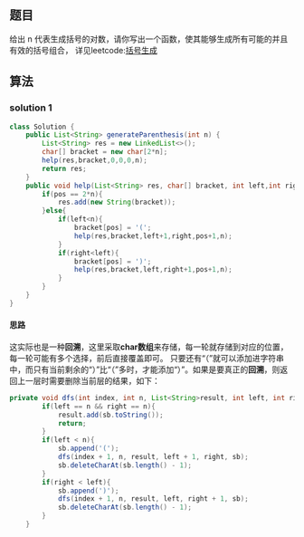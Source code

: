 ## 题目
给出 n 代表生成括号的对数，请你写出一个函数，使其能够生成所有可能的并且有效的括号组合，
详见leetcode:[括号生成](https://leetcode-cn.com/problems/generate-parentheses/)

## 算法
### solution 1
``` JAVA
class Solution {
    public List<String> generateParenthesis(int n) {
        List<String> res = new LinkedList<>();
        char[] bracket = new char[2*n];
        help(res,bracket,0,0,0,n);
        return res;
    }
    public void help(List<String> res, char[] bracket, int left,int right,int pos, int n){
        if(pos == 2*n){
            res.add(new String(bracket));
        }else{
            if(left<n){
                bracket[pos] = '(';
                help(res,bracket,left+1,right,pos+1,n);
            }
            if(right<left){
                bracket[pos] = ')';
                help(res,bracket,left,right+1,pos+1,n);
            }
        }
    }
}
```
#### 思路
这实际也是一种**回溯**，这里采取**char数组**来存储，每一轮就存储到对应的位置，每一轮可能有多个选择，前后直接覆盖即可。
只要还有“（”就可以添加进字符串中，而只有当前剩余的“）”比“（”多时，才能添加“）”。如果是要真正的**回溯**，则返回上一层时需要删除当前层的结果，如下：
```JAVA
private void dfs(int index, int n, List<String>result, int left, int right, StringBuilder sb){
        if(left == n && right == n){
            result.add(sb.toString());
            return;
        }
        if(left < n){
            sb.append('(');
            dfs(index + 1, n, result, left + 1, right, sb);
            sb.deleteCharAt(sb.length() - 1);
        }
        if(right < left){
            sb.append(')');
            dfs(index + 1, n, result, left, right + 1, sb);
            sb.deleteCharAt(sb.length() - 1);
        }
    }
```

